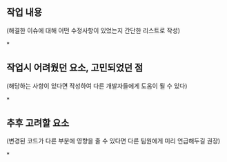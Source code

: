 ## 작업 내용

(해결한 이슈에 대해 어떤 수정사항이 있었는지 간단한 리스트로 작성)

\*

## 작업시 어려웠던 요소, 고민되었던 점

(해당하는 사항이 있다면 작성하여 다른 개발자들에게 도움이 될 수 있다)

\*

## 추후 고려할 요소

(변경된 코드가 다른 부분에 영향을 줄 수 있다면 다른 팀원에게 미리 언급해두길 권장)

\*